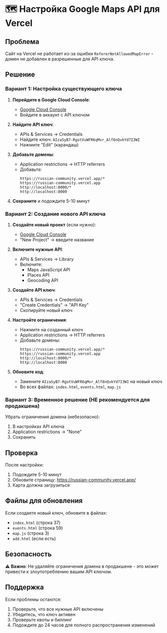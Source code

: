 # 🗺️ Настройка Google Maps API для Vercel

## Проблема
Сайт на Vercel не работает из-за ошибки `RefererNotAllowedMapError` - домен не добавлен в разрешенные для API ключа.

## Решение

### Вариант 1: Настройка существующего ключа

1. **Перейдите в Google Cloud Console**:
   - [Google Cloud Console](https://console.cloud.google.com/)
   - Войдите в аккаунт с API ключом

2. **Найдите API ключ**:
   - APIs & Services → Credentials
   - Найдите ключ: `AIzaSyB7-RgotVuWFR6qMvr_Alf8nQvkYd7I3WI`
   - Нажмите "Edit" (карандаш)

3. **Добавьте домены**:
   - Application restrictions → HTTP referrers
   - Добавьте:
     ```
     https://russian-community.vercel.app/*
     https://russian-community.vercel.app
     http://localhost:8000/*
     http://localhost:8000
     ```

4. **Сохраните** и подождите 5-10 минут

### Вариант 2: Создание нового API ключа

1. **Создайте новый проект** (если нужно):
   - [Google Cloud Console](https://console.cloud.google.com/)
   - "New Project" → введите название

2. **Включите нужные API**:
   - APIs & Services → Library
   - Включите:
     - Maps JavaScript API
     - Places API
     - Geocoding API

3. **Создайте API ключ**:
   - APIs & Services → Credentials
   - "Create Credentials" → "API Key"
   - Скопируйте новый ключ

4. **Настройте ограничения**:
   - Нажмите на созданный ключ
   - Application restrictions → HTTP referrers
   - Добавьте домены:
     ```
     https://russian-community.vercel.app/*
     https://russian-community.vercel.app
     http://localhost:8000/*
     http://localhost:8000
     ```

5. **Обновите код**:
   - Замените `AIzaSyB7-RgotVuWFR6qMvr_Alf8nQvkYd7I3WI` на новый ключ
   - Во всех файлах: `index.html`, `events.html`, `map.js`

### Вариант 3: Временное решение (НЕ рекомендуется для продакшена)

Убрать ограничения домена (небезопасно):
1. В настройках API ключа
2. Application restrictions → "None"
3. Сохранить

## Проверка

После настройки:
1. Подождите 5-10 минут
2. Обновите страницу: https://russian-community.vercel.app/
3. Карта должна загрузиться

## Файлы для обновления

Если создаете новый ключ, обновите в файлах:
- `index.html` (строка 37)
- `events.html` (строка 59)  
- `map.js` (строка 3)
- `add.html` (если есть)

## Безопасность

⚠️ **Важно**: Не удаляйте ограничения домена в продакшене - это может привести к злоупотреблению вашим API ключом.

## Поддержка

Если проблемы остаются:
1. Проверьте, что все нужные API включены
2. Убедитесь, что ключ активен
3. Проверьте квоты и биллинг
4. Подождите до 24 часов для полного распространения изменений


